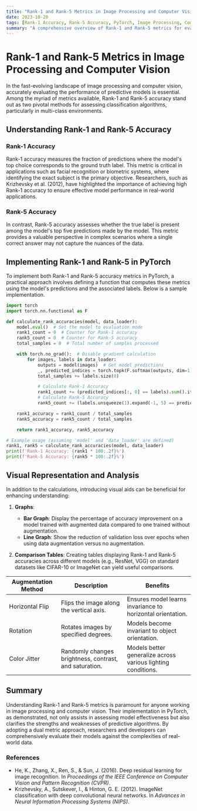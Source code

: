 ```yaml
---
title: "Rank-1 and Rank-5 Metrics in Image Processing and Computer Vision"
date: 2023-10-20
tags: [Rank-1 Accuracy, Rank-5 Accuracy, PyTorch, Image Processing, Computer Vision]
summary: "A comprehensive overview of Rank-1 and Rank-5 metrics for evaluating model performance in image classification tasks."
---
```


# Rank-1 and Rank-5 Metrics in Image Processing and Computer Vision

In the fast-evolving landscape of image processing and computer vision, accurately evaluating the performance of predictive models is essential. Among the myriad of metrics available, Rank-1 and Rank-5 accuracy stand out as two pivotal methods for assessing classification algorithms, particularly in multi-class environments.

## Understanding Rank-1 and Rank-5 Accuracy

### Rank-1 Accuracy

Rank-1 accuracy measures the fraction of predictions where the model's top choice corresponds to the ground truth label. This metric is critical in applications such as facial recognition or biometric systems, where identifying the exact subject is the primary objective. Researchers, such as Krizhevsky et al. (2012), have highlighted the importance of achieving high Rank-1 accuracy to ensure effective model performance in real-world applications.

### Rank-5 Accuracy

In contrast, Rank-5 accuracy assesses whether the true label is present among the model's top five predictions made by the model. This metric provides a valuable perspective in complex scenarios where a single correct answer may not capture the nuances of the data.

## Implementing Rank-1 and Rank-5 in PyTorch

To implement both Rank-1 and Rank-5 accuracy metrics in PyTorch, a practical approach involves defining a function that computes these metrics using the model's predictions and the associated labels. Below is a sample implementation.

```python
import torch
import torch.nn.functional as F

def calculate_rank_accuracies(model, data_loader):
    model.eval()  # Set the model to evaluation mode
    rank1_count = 0  # Counter for Rank-1 accuracy
    rank5_count = 0  # Counter for Rank-5 accuracy
    total_samples = 0  # Total number of samples processed

    with torch.no_grad():  # Disable gradient calculation
        for images, labels in data_loader:
            outputs = model(images)  # Get model predictions
            _, predicted_indices = torch.topk(F.softmax(outputs, dim=1), 5)  # Obtain top 5 predictions
            total_samples += labels.size(0)

            # Calculate Rank-1 Accuracy
            rank1_count += (predicted_indices[:, 0] == labels).sum().item()
            # Calculate Rank-5 Accuracy
            rank5_count += (labels.unsqueeze(1).expand(-1, 5) == predicted_indices).sum().item()

    rank1_accuracy = rank1_count / total_samples
    rank5_accuracy = rank5_count / total_samples

    return rank1_accuracy, rank5_accuracy

# Example usage (assuming 'model' and 'data_loader' are defined)
rank1, rank5 = calculate_rank_accuracies(model, data_loader)
print(f'Rank-1 Accuracy: {rank1 * 100:.2f}%')
print(f'Rank-5 Accuracy: {rank5 * 100:.2f}%')
```

## Visual Representation and Analysis

In addition to the calculations, introducing visual aids can be beneficial for enhancing understanding:

1. **Graphs**: 
   - **Bar Graph**: Display the percentage of accuracy improvement on a model trained with augmented data compared to one trained without augmentation.
   - **Line Graph**: Show the reduction of validation loss over epochs when using data augmentation versus no augmentation.
   
2. **Comparison Tables**: Creating tables displaying Rank-1 and Rank-5 accuracies across different models (e.g., ResNet, VGG) on standard datasets like CIFAR-10 or ImageNet can yield useful comparisons.

| Augmentation Method  | Description                                         | Benefits                          |
|----------------------|-----------------------------------------------------|-----------------------------------|
| Horizontal Flip      | Flips the image along the vertical axis.           | Ensures model learns invariance to horizontal orientation. |
| Rotation             | Rotates images by specified degrees.                | Models become invariant to object orientation. |
| Color Jitter         | Randomly changes brightness, contrast, and saturation. | Models better generalize across various lighting conditions. |

## Summary

Understanding Rank-1 and Rank-5 metrics is paramount for anyone working in image processing and computer vision. Their implementation in PyTorch, as demonstrated, not only assists in assessing model effectiveness but also clarifies the strengths and weaknesses of predictive algorithms. By adopting a dual metric approach, researchers and developers can comprehensively evaluate their models against the complexities of real-world data.

### References

- He, K., Zhang, X., Ren, S., & Sun, J. (2016). Deep residual learning for image recognition. In *Proceedings of the IEEE Conference on Computer Vision and Pattern Recognition (CVPR)*.
- Krizhevsky, A., Sutskever, I., & Hinton, G. E. (2012). ImageNet classification with deep convolutional neural networks. In *Advances in Neural Information Processing Systems (NIPS)*.
